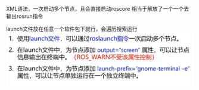 XML语法，一次启动多个节点，且会直接启动roscore
相当于解放了一个一个去输出rosrun指令   

launch文件放在任意一个软件包下就行，会遍历搜索运行
![alt text](image-5.png)